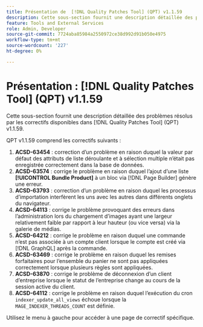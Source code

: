 ```yaml
---
title: Présentation de  [!DNL Quality Patches Tool] (QPT) v1.1.59
description: Cette sous-section fournit une description détaillée des problèmes résolus par les correctifs disponibles dans  [!DNL Quality Patches Tool] (QPT) v1.1.59.
feature: Tools and External Services
role: Admin, Developer
source-git-commit: 7724aba85984a2550972ce38d992d91b050e4975
workflow-type: tm+mt
source-wordcount: '227'
ht-degree: 0%

---
```


# Présentation : [!DNL Quality Patches Tool] (QPT) v1.1.59

Cette sous-section fournit une description détaillée des problèmes résolus par les correctifs disponibles dans [!DNL Quality Patches Tool] (QPT) v1.1.59.

QPT v1.1.59 comprend les correctifs suivants :

1. **ACSD-63454** : correction d’un problème en raison duquel la valeur par défaut des attributs de liste déroulante et à sélection multiple n’était pas enregistrée correctement dans la base de données.
1. **ACSD-63574** : corrige le problème en raison duquel l’ajout d’une liste **[!UICONTROL Bundle Product]** à un bloc via [!DNL Page Builder] génère une erreur.
1. **ACSD-63793** : correction d’un problème en raison duquel les processus d’importation interfèrent les uns avec les autres dans différents onglets du navigateur.
1. **ACSD-64113** : corrige le problème provoquant des erreurs dans l’administration lors du chargement d’images ayant une largeur relativement faible par rapport à leur hauteur (ou vice versa) via la galerie de médias.
1. **ACSD-64212** : corrige le problème en raison duquel une commande n’est pas associée à un compte client lorsque le compte est créé via [!DNL GraphQL] après la commande.
1. **ACSD-63469** : corrige le problème en raison duquel les remises forfaitaires pour l’ensemble du panier ne sont pas appliquées correctement lorsque plusieurs règles sont appliquées.
1. **ACSD-63870** : corrige le problème de déconnexion d’un client d’entreprise lorsque le statut de l’entreprise change au cours de la session active du client.
1. **ACSD-64112** : corrige le problème en raison duquel l’exécution du cron `indexer_update_all_views` échoue lorsque la `MAGE_INDEXER_THREADS_COUNT` est définie.

Utilisez le menu à gauche pour accéder à une page de correctif spécifique.
